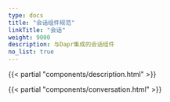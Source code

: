 ```yaml
---
type: docs
title: "会话组件规范"
linkTitle: "会话"
weight: 9000
description: 与Dapr集成的会话组件
no_list: true
---
```


{{< partial "components/description.html" >}}

{{< partial "components/conversation.html" >}}